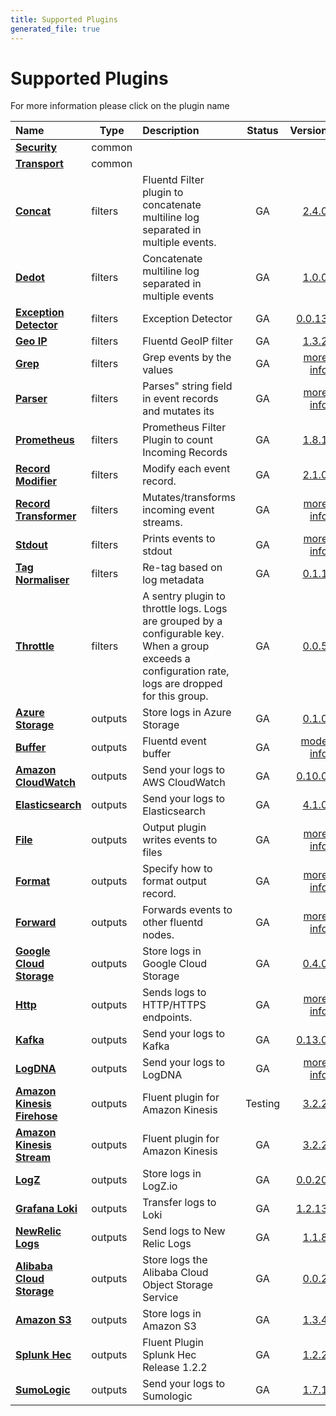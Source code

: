 ```yaml
---
title: Supported Plugins
generated_file: true
---
```


# Supported Plugins

For more information please click on the plugin name
<center>

| Name | Type | Description | Status |Version |
|:---|---|:---|:---:|---:|
| **[Security](common/security/)** | common |  |  | []() |
| **[Transport](common/transport/)** | common |  |  | []() |
| **[Concat](filters/concat/)** | filters | Fluentd Filter plugin to concatenate multiline log separated in multiple events. | GA | [2.4.0](https://github.com/fluent-plugins-nursery/fluent-plugin-concat) |
| **[Dedot](filters/dedot/)** | filters | Concatenate multiline log separated in multiple events | GA | [1.0.0](https://github.com/lunardial/fluent-plugin-dedot_filter) |
| **[Exception Detector](filters/detect_exceptions/)** | filters | Exception Detector | GA | [0.0.13](https://github.com/GoogleCloudPlatform/fluent-plugin-detect-exceptions) |
| **[Geo IP](filters/geoip/)** | filters | Fluentd GeoIP filter | GA | [1.3.2](https://github.com/y-ken/fluent-plugin-geoip) |
| **[Grep](filters/grep/)** | filters | Grep events by the values | GA | [more info](https://docs.fluentd.org/filter/grep) |
| **[Parser](filters/parser/)** | filters | Parses" string field in event records and mutates its | GA | [more info](https://docs.fluentd.org/filter/parser) |
| **[Prometheus](filters/prometheus/)** | filters | Prometheus Filter Plugin to count Incoming Records | GA | [1.8.1](https://github.com/fluent/fluent-plugin-prometheus#prometheus-outputfilter-plugin) |
| **[Record Modifier](filters/record_modifier/)** | filters | Modify each event record. | GA | [2.1.0](https://github.com/repeatedly/fluent-plugin-record-modifier) |
| **[Record Transformer](filters/record_transformer/)** | filters | Mutates/transforms incoming event streams. | GA | [more info](https://docs.fluentd.org/filter/record_transformer) |
| **[Stdout](filters/stdout/)** | filters | Prints events to stdout | GA | [more info](https://docs.fluentd.org/filter/stdout) |
| **[Tag Normaliser](filters/tagnormaliser/)** | filters | Re-tag based on log metadata | GA | [0.1.1](https://github.com/banzaicloud/fluent-plugin-tag-normaliser) |
| **[Throttle](filters/throttle/)** | filters | A sentry plugin to throttle logs. Logs are grouped by a configurable key. When a group exceeds a configuration rate, logs are dropped for this group. | GA | [0.0.5](https://github.com/rubrikinc/fluent-plugin-throttle) |
| **[Azure Storage](outputs/azurestore/)** | outputs | Store logs in Azure Storage | GA | [0.1.0](https://github.com/htgc/fluent-plugin-azurestorage/releases/tag/v0.1.0) |
| **[Buffer](outputs/buffer/)** | outputs | Fluentd event buffer | GA | [mode info](https://docs.fluentd.org/configuration/buffer-section) |
| **[Amazon CloudWatch](outputs/cloudwatch/)** | outputs | Send your logs to AWS CloudWatch | GA | [0.10.0](https://github.com/fluent-plugins-nursery/fluent-plugin-cloudwatch-logs/releases/tag/v0.10.0) |
| **[Elasticsearch](outputs/elasticsearch/)** | outputs | Send your logs to Elasticsearch | GA | [4.1.0](https://github.com/uken/fluent-plugin-elasticsearch/releases/tag/v4.1.0) |
| **[File](outputs/file/)** | outputs | Output plugin writes events to files | GA | [more info](https://docs.fluentd.org/output/file) |
| **[Format](outputs/format/)** | outputs | Specify how to format output record. | GA | [more info](https://docs.fluentd.org/configuration/format-section) |
| **[Forward](outputs/forward/)** | outputs | Forwards events to other fluentd nodes. | GA | [more info](https://docs.fluentd.org/output/forward) |
| **[Google Cloud Storage](outputs/gcs/)** | outputs | Store logs in Google Cloud Storage | GA | [0.4.0](https://github.com/banzaicloud/fluent-plugin-gcs) |
| **[Http](outputs/http/)** | outputs | Sends logs to HTTP/HTTPS endpoints. | GA | [more info](https://docs.fluentd.org/output/http) |
| **[Kafka](outputs/kafka/)** | outputs | Send your logs to Kafka | GA | [0.13.0](https://github.com/fluent/fluent-plugin-kafka/releases/tag/v0.13.0) |
| **[LogDNA](outputs/logdna/)** | outputs | Send your logs to LogDNA | GA | [more info](https://github.com/logdna/fluent-plugin-logdna) |
| **[Amazon Kinesis Firehose](outputs/kinesis_firehose/)** | outputs | Fluent plugin for Amazon Kinesis | Testing | [3.2.2](https://github.com/awslabs/aws-fluent-plugin-kinesis/releases/tag/v3.2.2) |
| **[Amazon Kinesis Stream](outputs/kinesis_stream/)** | outputs | Fluent plugin for Amazon Kinesis | GA | [3.2.2](https://github.com/awslabs/aws-fluent-plugin-kinesis/releases/tag/v3.2.2) |
| **[LogZ](outputs/logz/)** | outputs | Store logs in LogZ.io | GA | [0.0.20](https://github.com/logzio/fluent-plugin-logzio/releases/tag/v0.0.20) |
| **[Grafana Loki](outputs/loki/)** | outputs | Transfer logs to Loki | GA | [1.2.13](https://github.com/grafana/loki/tree/master/fluentd/fluent-plugin-grafana-loki) |
| **[NewRelic Logs](outputs/newrelic/)** | outputs | Send logs to New Relic Logs | GA | [1.1.8](https://github.com/newrelic/newrelic-fluentd-output) |
| **[Alibaba Cloud Storage](outputs/oss/)** | outputs | Store logs the Alibaba Cloud Object Storage Service | GA | [0.0.2](https://github.com/aliyun/fluent-plugin-oss) |
| **[Amazon S3](outputs/s3/)** | outputs | Store logs in Amazon S3 | GA | [1.3.4](https://github.com/fluent/fluent-plugin-s3/releases/tag/v1.3.4) |
| **[Splunk Hec](outputs/splunk_hec/)** | outputs | Fluent Plugin Splunk Hec Release 1.2.2 | GA | [1.2.2]() |
| **[SumoLogic](outputs/sumologic/)** | outputs | Send your logs to Sumologic | GA | [1.7.1](https://github.com/SumoLogic/fluentd-output-sumologic/releases/tag/1.7.1) |
</center>

